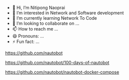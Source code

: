 - 👋 Hi, I’m Nitipong Naoprai
- 👀 I’m interested in Network and Software development
- 🌱 I’m currently learning Network To Code
- 💞️ I’m looking to collaborate on ...
- 📫 How to reach me ...
- 😄 Pronouns: ...
- ⚡ Fun fact: ...

<!---
nnaoprai/nnaoprai is a ✨ special ✨ repository because its `README.md` (this file) appears on your GitHub profile.
You can click the Preview link to take a look at your changes.
--->
https://github.com/nautobot  

https://github.com/nautobot/100-days-of-nautobot

https://github.com/nautobot/nautobot-docker-compose

